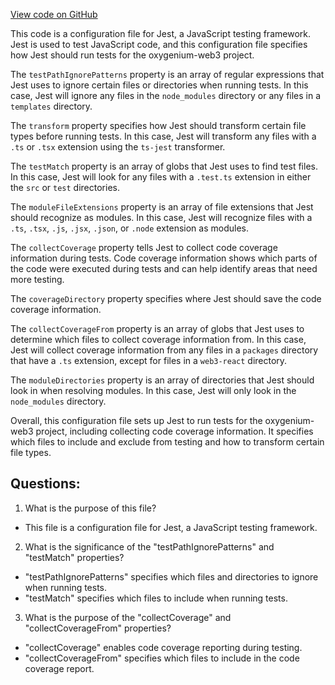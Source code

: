 [View code on GitHub](https://github.com/oxygenium-network/oxygenium-web3/packages/cli/jest-config.json)

This code is a configuration file for Jest, a JavaScript testing framework. Jest is used to test JavaScript code, and this configuration file specifies how Jest should run tests for the oxygenium-web3 project. 

The `testPathIgnorePatterns` property is an array of regular expressions that Jest uses to ignore certain files or directories when running tests. In this case, Jest will ignore any files in the `node_modules` directory or any files in a `templates` directory.

The `transform` property specifies how Jest should transform certain file types before running tests. In this case, Jest will transform any files with a `.ts` or `.tsx` extension using the `ts-jest` transformer.

The `testMatch` property is an array of globs that Jest uses to find test files. In this case, Jest will look for any files with a `.test.ts` extension in either the `src` or `test` directories.

The `moduleFileExtensions` property is an array of file extensions that Jest should recognize as modules. In this case, Jest will recognize files with a `.ts`, `.tsx`, `.js`, `.jsx`, `.json`, or `.node` extension as modules.

The `collectCoverage` property tells Jest to collect code coverage information during tests. Code coverage information shows which parts of the code were executed during tests and can help identify areas that need more testing.

The `coverageDirectory` property specifies where Jest should save the code coverage information.

The `collectCoverageFrom` property is an array of globs that Jest uses to determine which files to collect coverage information from. In this case, Jest will collect coverage information from any files in a `packages` directory that have a `.ts` extension, except for files in a `web3-react` directory.

The `moduleDirectories` property is an array of directories that Jest should look in when resolving modules. In this case, Jest will only look in the `node_modules` directory.

Overall, this configuration file sets up Jest to run tests for the oxygenium-web3 project, including collecting code coverage information. It specifies which files to include and exclude from testing and how to transform certain file types.
## Questions: 
 1. What is the purpose of this file?
- This file is a configuration file for Jest, a JavaScript testing framework.

2. What is the significance of the "testPathIgnorePatterns" and "testMatch" properties?
- "testPathIgnorePatterns" specifies which files and directories to ignore when running tests.
- "testMatch" specifies which files to include when running tests.

3. What is the purpose of the "collectCoverage" and "collectCoverageFrom" properties?
- "collectCoverage" enables code coverage reporting during testing.
- "collectCoverageFrom" specifies which files to include in the code coverage report.